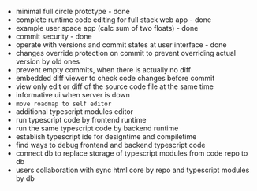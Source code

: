 * minimal full circle prototype - done
* complete runtime code editing for full stack web app - done
* example user space app (calc sum of two floats) - done
* commit security - done
* operate with versions and commit states at user interface - done
* changes override protection on commit to prevent overriding actual version by old ones
* prevent empty commits, when there is actually no diff
* embedded diff viewer to check code changes before commit
* view only edit or diff of the source code file at the same time
* informative ui when server is down
* `move roadmap to self editor`
* additional typescript modules editor
* run typescript code by frontend runtime
* run the same typescript code by backend runtime
* establish typescript ide for designtime and compiletime
* find ways to debug frontend and backend typescript code
* connect db to replace storage of typescript modules from code repo to db
* users collaboration with sync html core by repo and typescript modules by db
